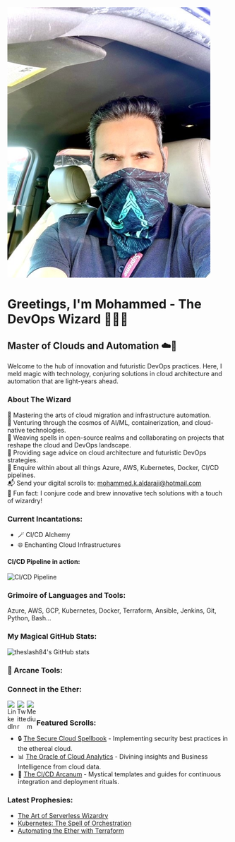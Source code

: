 <div align="left">
  <img src="/GITProfile-image.jpg.jpg" alt="Profile Image" width="460" />
</div>

# Greetings, I'm Mohammed - The DevOps Wizard 🧙‍♂️🚀

## Master of Clouds and Automation ☁️🤖

Welcome to the hub of innovation and futuristic DevOps practices. Here, I meld magic with technology, conjuring solutions in cloud architecture and automation that are light-years ahead.

### About The Wizard

🔮 Mastering the arts of cloud migration and infrastructure automation.  
🌌 Venturing through the cosmos of AI/ML, containerization, and cloud-native technologies.  
🌟 Weaving spells in open-source realms and collaborating on projects that reshape the cloud and DevOps landscape.  
🔭 Providing sage advice on cloud architecture and futuristic DevOps strategies.  
💬 Enquire within about all things Azure, AWS, Kubernetes, Docker, CI/CD pipelines.  
📬 Send your digital scrolls to: mohammed.k.aldaraji@hotmail.com  
🌠 Fun fact: I conjure code and brew innovative tech solutions with a touch of wizardry!

### Current Incantations:

- 🪄 CI/CD Alchemy
- 🌐 Enchanting Cloud Infrastructures

#### CI/CD Pipeline in action:
![CI/CD Pipeline](https://media.giphy.com/media/v1.Y2lkPTc5MGI3NjExdTF5eXl4emZuaWFsNWoxcXpiaXFpbHJ4NmhoaG91czF3eGdnenIyeCZlcD12MV9pbnRlcm5hbF9naWZfYnlfaWQmY3Q9Zw/bGgsc5mWoryfgKBx1u/giphy.gif)

### Grimoire of Languages and Tools:

Azure, AWS, GCP, Kubernetes, Docker, Terraform, Ansible, Jenkins, Git, Python, Bash...

### My Magical GitHub Stats:

![theslash84's GitHub stats](https://github-readme-stats.vercel.app/api?username=theslash84&show_icons=true&theme=tokyonight)

<h3 align="left">🔧 Arcane Tools:</h3>
<p align="left">
  <!-- Your badges for skills here -->
</p>

### Connect in the Ether:

[<img align="left" alt="LinkedIn" width="22px" src="https://img.shields.io/badge/LinkedIn-0077B5?style=for-the-badge&logo=LinkedIn&logoColor=white" />][linkedin]
[<img align="left" alt="Twitter" width="22px" src="https://img.shields.io/badge/Twitter-1DA1F2?style=for-the-badge&logo=Twitter&logoColor=white" />][twitter]
[<img align="left" alt="Medium" width="22px" src="https://img.shields.io/badge/Medium-000000?style=for-the-badge&logo=Medium&logoColor=white" />][medium]

<br />

### Featured Scrolls:

- 🔒 [The Secure Cloud Spellbook](#) - Implementing security best practices in the ethereal cloud.
- 📊 [The Oracle of Cloud Analytics](#) - Divining insights and Business Intelligence from cloud data.
- 🔄 [The CI/CD Arcanum](#) - Mystical templates and guides for continuous integration and deployment rituals.

### Latest Prophesies:

- [The Art of Serverless Wizardry](#)
- [Kubernetes: The Spell of Orchestration](#)
- [Automating the Ether with Terraform](#)

<!-- Links to your social media accounts -->

[linkedin]: https://www.linkedin.com/in/mohammed-aldaraji-736456b9/
[twitter]: https://twitter.com/KhalidIQ2021
[medium]: https://medium.com/@EzioDev
